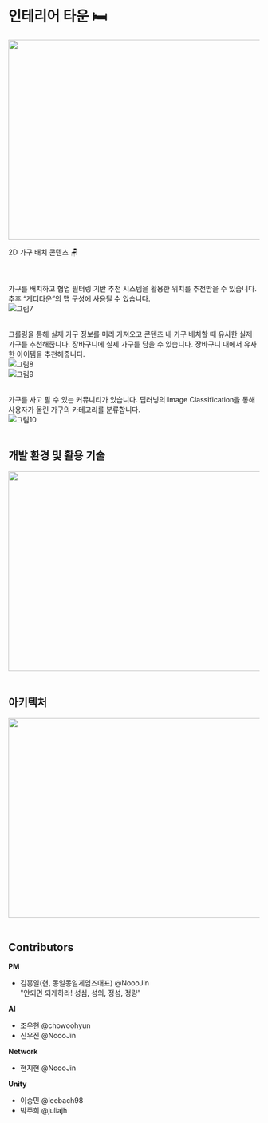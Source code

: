
                    
# 인테리어 타운 🛏    
<img src="https://user-images.githubusercontent.com/54497150/193843369-2ef62346-e735-4014-af00-e6e2c1468345.png" width=700px height=400px>

2D 가구 배치 콘텐츠 🪑
<br><br><br>

가구를 배치하고 협업 필터링 기반 추천 시스템을 활용한 위치를 추천받을 수 있습니다. <br>추후 “게더타운”의 맵 구성에 사용될 수 있습니다. <br>
![그림7](https://user-images.githubusercontent.com/54497150/193846943-ac11e5ad-0136-4c63-97cf-6d2f242a9c9d.gif)<br><br>

크롤링을 통해 실제 가구 정보를 미리 가져오고 콘텐츠 내 가구 배치할 때 유사한 실제 가구를 추천해줍니다. 장바구니에 실제 가구를 담을 수 있습니다. 
장바구니 내에서 유사한 아이템을 추천해줍니다.  <br>
![그림8](https://user-images.githubusercontent.com/54497150/193846962-98ea6d8e-9c5e-4117-8fcd-018a90e1b175.gif)<br>
![그림9](https://user-images.githubusercontent.com/54497150/193846924-b001fc9c-98b7-4f1d-b97b-857f25884451.gif)<br><br>


가구를 사고 팔 수 있는 커뮤니티가 있습니다. 딥러닝의 Image Classification을 통해 사용자가 올린 가구의 카테고리를 분류합니다.  <br>
![그림10](https://user-images.githubusercontent.com/54497150/193846942-2ac04035-1a52-455a-abfc-25cbb3a79808.gif)<br><br>

## 개발 환경 및 활용 기술
<img src="https://user-images.githubusercontent.com/54497150/193849397-b50eea6f-f75b-485b-9ec8-0f30db3fca84.png" width=700px height=400px>
<br><br>

## 아키텍처 
<img src="https://user-images.githubusercontent.com/54497150/193849830-c4116488-a9ef-45f0-8ec9-c0bde4bdc496.png" width=700px height=400px>
<br><br>

## Contributors
**PM**
- 김홍일(현, 몽일몽일게임즈대표) @NoooJin <br>
"안되면 되게하라! 성심, 성의, 정성, 정량"

**AI**
- 조우현 @chowoohyun
- 신우진 @NoooJin

**Network**
- 현지현 @NoooJin

**Unity**
- 이승민 @leebach98
- 박주희 @juliajh
<br><br>

